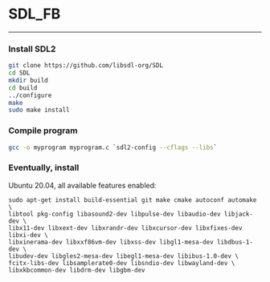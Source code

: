 # SDL_FB
---

### Install SDL2
```bash
git clone https://github.com/libsdl-org/SDL
cd SDL
mkdir build
cd build
../configure
make
sudo make install
```


### Compile program
```bash
gcc -o myprogram myprogram.c `sdl2-config --cflags --libs`
```


### Eventually, install
Ubuntu 20.04, all available features enabled:

    sudo apt-get install build-essential git make cmake autoconf automake \
    libtool pkg-config libasound2-dev libpulse-dev libaudio-dev libjack-dev \
    libx11-dev libxext-dev libxrandr-dev libxcursor-dev libxfixes-dev libxi-dev \
    libxinerama-dev libxxf86vm-dev libxss-dev libgl1-mesa-dev libdbus-1-dev \
    libudev-dev libgles2-mesa-dev libegl1-mesa-dev libibus-1.0-dev \
    fcitx-libs-dev libsamplerate0-dev libsndio-dev libwayland-dev \
    libxkbcommon-dev libdrm-dev libgbm-dev
